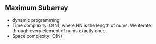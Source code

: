 ## Maximum Subarray

* dynamic programming
* Time complexity: O(N), where NN is the length of nums. We iterate through every element of nums exactly once.
* Space complexity: O(N)


